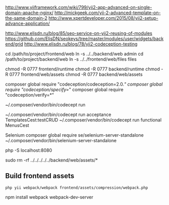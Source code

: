 http://www.yiiframework.com/wiki/799/yii2-app-advanced-on-single-domain-apache-nginx/
http://mickgeek.com/yii-2-advanced-template-on-the-same-domain-2
http://www.xpertdeveloper.com/2015/08/yii2-setup-advance-application/

http://www.elisdn.ru/blog/85/seo-service-on-yii2-reusing-of-modules
https://github.com/ElisDN/seokeys/tree/master/modules/user/widgets/backend/grid
http://www.elisdn.ru/blog/78/yii2-codeception-testing


cd /path/to/project/frontend/web
ln -s ../../backend/web admin
cd /path/to/project/backend/web
ln -s ../../frontend/web/files files

chmod -R 0777 frontend/runtime
chmod -R 0777 backend/runtime
chmod -R 0777 frontend/web/assets
chmod -R 0777 backend/web/assets


composer global require "codeception/codeception=2.0.*"
composer global require "codeception/specify=*"
composer global require "codeception/verify=*"
   
~/.composer/vendor/bin/codecept run

~/.composer/vendor/bin/codecept run acceptance TemplatesCest:testCRUD
~/.composer/vendor/bin/codecept run functional MenusCest

Selenium
composer global require se/selenium-server-standalone
~/.composer/vendor/bin/selenium-server-standalone

php -S localhost:8080

sudo rm -rf ../../../../../backend/web/assets/*

## Build frontend assets

```
php yii webpack/webpack frontend/assets/compression/webpack.php
```

npm install
webpack
webpack-dev-server